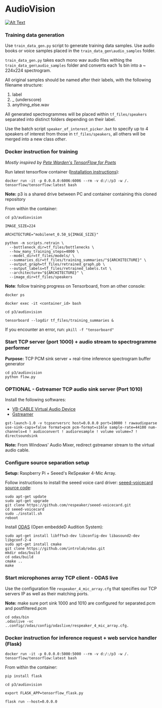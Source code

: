 # AudioVision

[![Alt Text](audiovision.gif)](https://youtu.be/pLerOFTmngQ)

### Training data generation

Use `train_data_gen.py` script to generate training data samples. Use audio books or voice samples placed in the `train_data_gen\audio_samples` folder.

`train_data_gen.py` takes each mono wav audio files withing the `train_data_gen\audio_samples` folder and converts each 1s bin into a  ~ 224x224 spectrogram.

All original samples should be named after their labels, with the following filename structure:
1. label
2. _ (underscore)
3. anything_else.wav

All generated spectrogrammes will be placed within `tf_files/speakers` separated into distinct folders depending on their label.

Use the batch script `speaker_of_interest_picker.bat` to specify up to 4 speakers of interest from those in `tf_files/speakers`, all others will be merged into a new class *other*.


### Docker instruction for training
*Mostly inspired by [Pete Warden's TensorFlow for Poets](https://petewarden.com/2016/02/28/tensorflow-for-poets/)*

Run latest tensorflow container ([Installation instructions](https://www.tensorflow.org/install/docker)):

`docker run -it -p 0.0.0.0:6006:6006 --rm -v d:/:/p3 -w /. tensorflow/tensorflow:latest bash`

**Note:** p3 is a shared drive between PC and container containing this cloned repository 

From within the container:
```
cd p3/audiovision

IMAGE_SIZE=224

ARCHITECTURE="mobilenet_0.50_${IMAGE_SIZE}"

python -m scripts.retrain \
  --bottleneck_dir=tf_files/bottlenecks \
  --how_many_training_steps=4000 \
  --model_dir=tf_files/models/ \
  --summaries_dir=tf_files/training_summaries/"${ARCHITECTURE}" \
  --output_graph=tf_files/retrained_graph.pb \
  --output_labels=tf_files/retrained_labels.txt \
  --architecture="${ARCHITECTURE}" \
  --image_dir=tf_files/speakers
```
  
**Note**: follow training progress on Tensorboard, from an other console:
```
docker ps

docker exec -it <container_id> bash

cd p3/audiovision

tensorboard --logdir tf_files/training_summaries &
```

If you encounter an error, run: `pkill -f "tensorboard"`


### Start TCP server (port 1000) + audio stream to spectrogramme performer
**Purpose:** TCP PCM sink server + real-time inference spectrogram buffer generator
```
cd p3/audiovision
python flow.py
```

### OPTIONAL - Gstreamer TCP audio sink server (Port 1010)
Install the following softwares:
- [VB-CABLE Virtual Audio Device](https://www.vb-audio.com/Cable/index.htm)
- [Gstreamer](https://gstreamer.freedesktop.org/documentation/index.html)
```
gst-launch-1.0 -v tcpserversrc host=0.0.0.0 port=10000 ! rawaudioparse use-sink-caps=false format=pcm pcm-format=s16le sample-rate=44100 num-channels=4 ! audioconvert ! audioresample ! volume volume=7 ! directsoundsink
```

**Note:** From Windows' Audio Mixer, redirect gstreamer stream to the virtual audio cable.


### Configure source separation setup

**Setup:** Raspberry Pi + Seeed's ReSpeaker 4-Mic Array.

Follow instructions to install the seeed voice card driver: [seeed-voicecard source code](https://github.com/respeaker/seeed-voicecard):

```
sudo apt-get update
sudo apt-get upgrade
git clone https://github.com/respeaker/seeed-voicecard.git
cd seeed-voicecard
sudo ./install.sh
reboot
```

Install [ODAS](https://github.com/introlab/odas) (Open embeddeD Audition System):

```
sudo apt-get install libfftw3-dev libconfig-dev libasound2-dev libgconf-2-4
sudo apt-get install cmake
git clone https://github.com/introlab/odas.git
mkdir odas/build
cd odas/build
cmake ..
make
```


### Start microphones array TCP client - ODAS live
Use the configuration file `respeaker_4_mic_array.cfg` that specifies our TCP servers IP as well as their matching ports.

**Note:** make sure port sink 1000 and 1010 are configured for separated.pcm and postfiltered.pcm 

```
cd odas/bin
.odaslive -vc ..config//odas/config/odaslive/respeaker_4_mic_array.cfg.
```


### Docker instruction for inference request + web service handler (Flask)
```
docker run -it -p 0.0.0.0:5000:5000 --rm -v d:/:/p3 -w /. tensorflow/tensorflow:latest bash
```
From within the container:
```
pip install flask

cd p3/audiovision

export FLASK_APP=tensorflow_flask.py

flask run --host=0.0.0.0
```